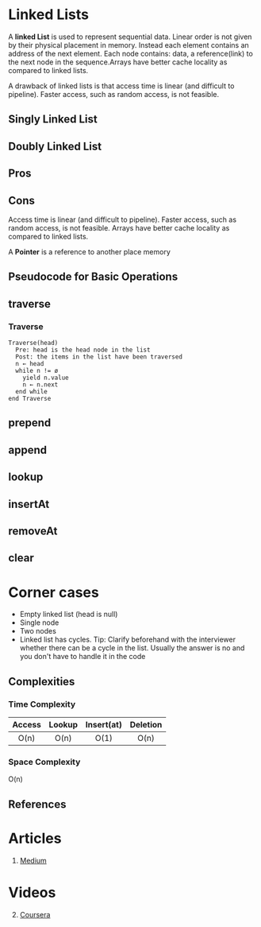 # Linked Lists

A **linked List** is used to represent sequential data. Linear order is not given by their physical placement in memory. Instead each element contains an address of the next element. Each node contains: data, a reference(link) to the next node in the sequence.Arrays have better cache locality as compared to linked lists.

A drawback of linked lists is that access
time is linear (and difficult to pipeline). Faster
access, such as random access, is not feasible.

## Singly Linked List

## Doubly Linked List

## Pros

## Cons

Access time is linear (and difficult to pipeline). Faster
access, such as random access, is not feasible. Arrays
have better cache locality as compared to linked lists.

A **Pointer** is a reference to another place memory

## Pseudocode for Basic Operations

## traverse

### Traverse

```text
Traverse(head)
  Pre: head is the head node in the list
  Post: the items in the list have been traversed
  n ← head
  while n != ø
    yield n.value
    n ← n.next
  end while
end Traverse
```

## prepend

## append

## lookup

## insertAt

## removeAt

## clear

# Corner cases

- Empty linked list (head is null)
- Single node
- Two nodes
- Linked list has cycles.
  Tip: Clarify beforehand with the interviewer whether there can be a cycle in the list. Usually the answer is no and you don't have to handle it in the code

## Complexities

### Time Complexity

| Access | Lookup | Insert(at) | Deletion |
|:------:|:------:|:----------:|:--------:|
|  O(n)  |  O(n)  |    O(1)    |   O(n)   |

### Space Complexity

O(n)

## References

# Articles

1.  [Medium](https://medium.com/basecs/whats-a-linked-list-anyway-part-1-d8b7e6508b9d)

# Videos

2.  [Coursera](https://www.coursera.org/lecture/data-structures/singly-linked-lists-kHhgK)
